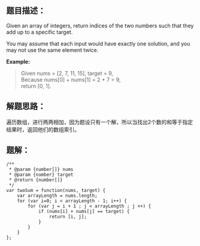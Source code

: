 ## 题目描述：
Given an array of integers, return indices of the two numbers such that they add up to a specific target.

You may assume that each input would have exactly one solution, and you may not use the same element twice.

**Example:**
 
> Given nums = [2, 7, 11, 15], target = 9,  
Because nums[0] + nums[1] = 2 + 7 = 9,  
return [0, 1].

## 解题思路：

遍历数组，进行两两相加，因为题设只有一个解，所以当找出2个数的和等于指定结果时，返回他们的数组索引。

## 题解：

```
/**
 * @param {number[]} nums
 * @param {number} target
 * @return {number[]}
 */
var twoSum = function(nums, target) {
    var arrayLength = nums.length;
    for (var i=0; i < arrayLength - 1; i++) {
        for (var j = i + 1 ; j < arrayLength ; j ++) {
            if (nums[i] + nums[j] == target) {
                return [i, j];
            }
        }
    }
};
```